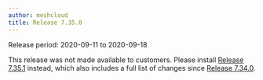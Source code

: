 ```yaml
---
author: meshcloud
title: Release 7.35.0
---
```


Release period: 2020-09-11 to 2020-09-18

This release was not made available to customers. Please install [Release 7.35.1](2020-09-21-Release-0.md) instead, which also includes a full list of changes since [Release 7.34.0](2020-09-11-Release-0.md).
